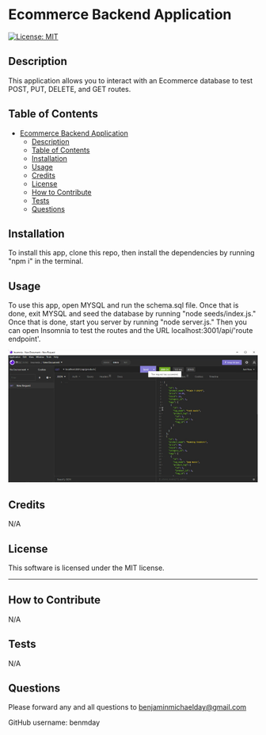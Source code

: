 # Ecommerce Backend Application

  [![License: MIT](https://img.shields.io/badge/License-MIT-yellow.svg)](https://opensource.org/licenses/MIT)

## Description
  
  This application allows you to interact with an Ecommerce database to test POST, PUT, DELETE, and GET routes.
  
  
## Table of Contents
  
- [Ecommerce Backend Application](#ecommerce-backend-application)
  - [Description](#description)
  - [Table of Contents](#table-of-contents)
  - [Installation](#installation)
  - [Usage](#usage)
  - [Credits](#credits)
  - [License](#license)
  - [How to Contribute](#how-to-contribute)
  - [Tests](#tests)
  - [Questions](#questions)
  
  
## Installation
  
  To install this app, clone this repo, then install the dependencies by running "npm i" in the terminal.
  
  
## Usage
  
  To use this app, open MYSQL and run the schema.sql file. Once that is done, exit MYSQL and seed the database by running "node seeds/index.js." Once that is done, start you server by running "node server.js." Then you can open Insomnia to test the routes and the URL localhost:3001/api/'route endpoint'.

  ![screenshot](assets/screenshot.png)
      
  
## Credits
  
  N/A
  
  
## License
  
  This software is licensed under the MIT license.
  
  ---
  
  
## How to Contribute
  
  N/A
  
  
## Tests
  
  N/A
  
  
## Questions
  
  Please forward any and all questions to benjaminmichaelday@gmail.com
  
  GitHub username: benmday